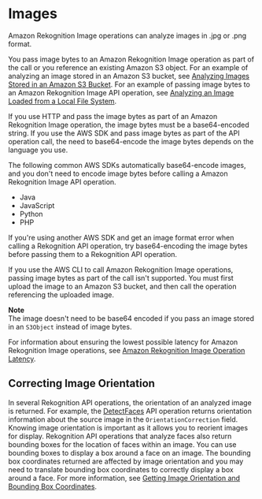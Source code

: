# Images<a name="images-information"></a>

Amazon Rekognition Image operations can analyze images in \.jpg or \.png format\.

You pass image bytes to an Amazon Rekognition Image operation as part of the call or you reference an existing Amazon S3 object\. For an example of analyzing an image stored in an Amazon S3 bucket, see [Analyzing Images Stored in an Amazon S3 Bucket](images-s3.md)\. For an example of passing image bytes to an Amazon Rekognition Image API operation, see [Analyzing an Image Loaded from a Local File System](images-bytes.md)\.

If you use HTTP and pass the image bytes as part of an Amazon Rekognition Image operation, the image bytes must be a base64\-encoded string\. If you use the AWS SDK and pass image bytes as part of the API operation call, the need to base64\-encode the image bytes depends on the language you use\. 

The following common AWS SDKs automatically base64\-encode images, and you don't need to encode image bytes before calling a Amazon Rekognition Image API operation\.
+ Java
+ JavaScript
+ Python
+ PHP

If you're using another AWS SDK and get an image format error when calling a Rekognition API operation, try base64\-encoding the image bytes before passing them to a Rekognition API operation\.

If you use the AWS CLI to call Amazon Rekognition Image operations, passing image bytes as part of the call isn't supported\. You must first upload the image to an Amazon S3 bucket, and then call the operation referencing the uploaded image\.

**Note**  
The image doesn't need to be base64 encoded if you pass an image stored in an `S3Object` instead of image bytes\.

For information about ensuring the lowest possible latency for Amazon Rekognition Image operations, see [Amazon Rekognition Image Operation Latency](image-best-practices.md#operation-latency)\. 

## Correcting Image Orientation<a name="images-image-orientation-correction"></a>

In several Rekognition API operations, the orientation of an analyzed image is returned\. For example, the [DetectFaces](API_DetectFaces.md) API operation returns orientation information about the source image in the `OrientationCorrection` field\. Knowing image orientation is important as it allows you to reorient images for display\. Rekognition API operations that analyze faces also return bounding boxes for the location of faces within an image\. You can use bounding boxes to display a box around a face on an image\. The bounding box coordinates returned are affected by image orientation and you may need to translate bounding box coordinates to correctly display a box around a face\. For more information, see [Getting Image Orientation and Bounding Box Coordinates](images-orientation.md)\. 